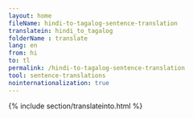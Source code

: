 ```yaml
---
layout: home
fileName: hindi-to-tagalog-sentence-translation
translatein: hindi_to_tagalog
folderName : translate
lang: en
from: hi
to: tl
permalink: /hindi-to-tagalog-sentence-translation
tool: sentence-translations
nointernationalization: true
---
```

{% include section/translateinto.html %}
